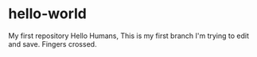 # hello-world
My first repository
Hello Humans,
This is my first branch I'm trying to edit and save.
Fingers crossed.
